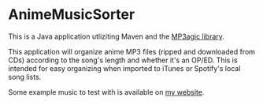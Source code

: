 # AnimeMusicSorter

This is a Java application utliziting Maven and the [MP3agic library](https://github.com/mpatric/mp3agic).

This application will organize anime MP3 files (ripped and downloaded from CDs) according to the song's length and whether it's an OP/ED. This is intended for easy organizing when imported to iTunes or Spotify's local song lists.

Some example music to test with is available on [my website](dnlkhuu77.github.io).